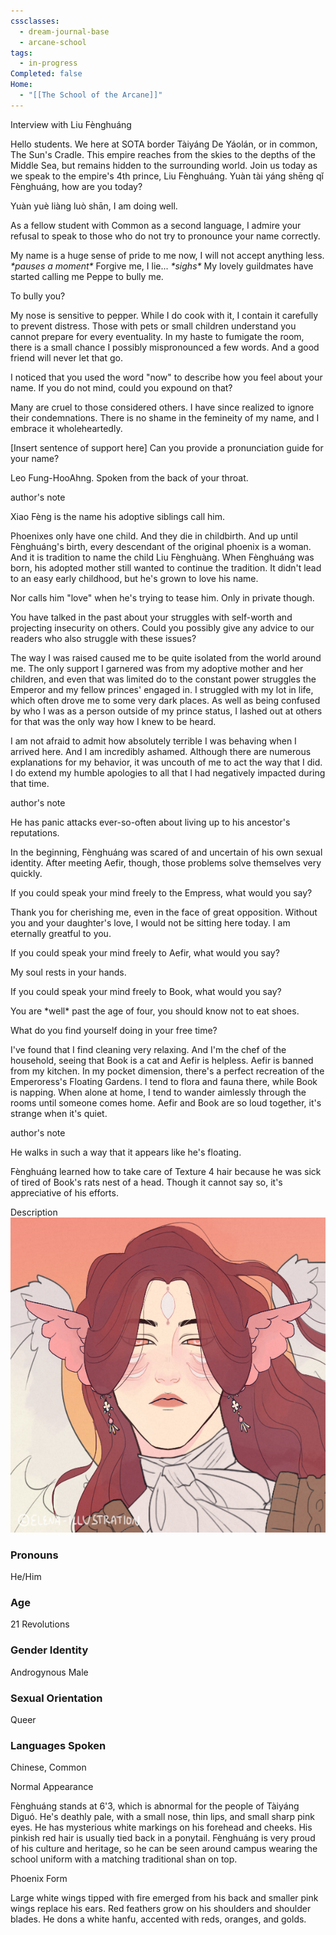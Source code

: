 ```yaml
---
cssclasses:
  - dream-journal-base
  - arcane-school
tags:
  - in-progress
Completed: false
Home:
  - "[[The School of the Arcane]]"
---
```

<div class="wrapper grid interview">
	<div class="grid left">
		<div class="box char-note">
			<div class="callout-title"> <div class="callout-title-inner">  Interview with Liu Fènghuáng </div> </div>
			<p class="reporter">Hello students. We here at SOTA border Tàiyáng De Yáolán, or in common, The Sun's Cradle. This empire reaches from the skies to the depths of the Middle Sea, but remains hidden to the surrounding world. Join us today as we speak to the empire's 4th prince, Liu Fènghuáng. Yuàn tài yáng shēng qǐ Fènghuáng, how are you today?</p>
			<p>  Yuàn yuè liàng luò shān, I am doing well. </p>
			<p class="reporter"> As a fellow student with Common as a second language, I admire your refusal to speak to those who do not try to pronounce your name correctly. </p>
			<p>My name is a huge sense of pride to me now, I will not accept anything less.  <i>*pauses a moment* </i>Forgive me, I lie... <i>*sighs*</i> My lovely guildmates have started calling me Peppe to bully me.</p>
			<p class="reporter"> To bully you?</p>
			<p> My nose is sensitive to pepper. While I do cook with it, I contain it carefully to prevent distress. Those with pets or small children understand you cannot prepare for every eventuality. In my haste to fumigate the room, there is a small chance I possibly mispronounced a few words. And a good friend will never let that go.</p>
			<p class="reporter"> I noticed that you used the word "now" to describe how you feel about your name. If you do not mind, could you expound on that?</p>
			<p>Many are cruel to those considered others. I have since realized to ignore their condemnations. There is no shame in the femineity of my name, and I embrace it wholeheartedly.</p>
			<p class="reporter"> [Insert sentence of support here] Can you provide a pronunciation guide for your name? </p>
			<p>Leo Fung-HooAhng. Spoken from the back of your throat.</p>
		</div>
		<div class="box author-note">
			<div class="callout-title"> <div class="callout-title-inner">  author's note </div> </div>
			<p>Xiao Fèng is the name his adoptive siblings call him.</p>
			<p>Phoenixes only have one child. And they die in childbirth. And up until Fènghuáng's birth, every descendant of the original phoenix is a woman. And it is tradition to name the child Liu Fènghuàng. When Fènghuáng was born, his adopted mother still wanted to continue the tradition. It didn't lead to an easy early childhood, but he's grown to love his name. </p>
			<p>Nor calls him "love" when he's trying to tease him. Only in private though. </p>
		</div>
		<div class="box char-note">
			<p class="reporter">You have talked in the past about your struggles with self-worth and projecting insecurity on others. Could you possibly give any advice to our readers who also struggle with these issues?</p>
			<p>  The way I was raised caused me to be quite isolated from the world around me. The only support I garnered was from my adoptive mother and her children, and even that was limited do to the constant power struggles the Emperor and my fellow princes' engaged in. I struggled with my lot in life, which often drove me to some very dark places. As well as being confused by who I was as a person outside of my prince status, I lashed out at others for that was the only way how I knew to be heard.</p>
			<p>I am not afraid to admit how absolutely terrible I was behaving when I arrived here. And I am incredibly ashamed. Although there are numerous explanations for my behavior, it was uncouth of me to act the way that I did. I do extend my humble apologies to all that I had negatively impacted during that time.</p>
		</div>
		<div class="box author-note">
			<div class="callout-title"> <div class="callout-title-inner">  author's note </div> </div>
			<p>He has panic attacks ever-so-often about living up to his ancestor's reputations. </p>
			<p>In the beginning, Fènghuáng was scared of and uncertain of his own sexual identity. After meeting Aefir, though, those problems solve themselves very quickly.</p>
		</div>
		<div class="box char-note">
			<p class="reporter">If you could speak your mind freely to the Empress, what would you say?</p>
			<p>  Thank you for cherishing me, even in the face of great opposition. Without you and your daughter's love, I would not be sitting here today. I am eternally greatful to you. </p>
			<p class="reporter">If you could speak your mind freely to Aefir, what would you say?</p>
			<p>  My soul rests in your hands.</p>
			<p class="reporter">If you could speak your mind freely to Book, what would you say?</p>
			<p>  You are *well* past the age of four, you should know not to eat shoes. </p>
		</div>
		<div class="box char-note">
			<p class="reporter">What do you find yourself doing in your free time?</p>
			<p> I've found that I find cleaning very relaxing. And I'm the chef of the household, seeing that Book is a cat and Aefir is helpless. Aefir is banned from my kitchen. In my pocket dimension, there's a perfect recreation of the Emperoress's Floating Gardens. I tend to flora and fauna there, while Book is napping. When alone at home, I tend to wander aimlessly through the rooms until someone comes home. Aefir and Book are so loud together, it's strange when it's quiet.</p>
		</div>
		<div class="box author-note">
			<div class="callout-title"> <div class="callout-title-inner">  author's note </div> </div>
			<p> He walks in such a way that it appears like he's floating.</p>
			<p> Fènghuáng learned how to take care of Texture 4 hair because he was sick of tired of Book's rats nest of a head. Though it cannot say so, it's appreciative of his efforts. </p>
		</div>
	</div>
	<div class="grid right">
		<div class="box char-note description-tile">
			<div class="callout-title"> <div class="callout-title-inner"> Description </div> </div>
			<img alt="Peppe Stare" src="https://raw.githubusercontent.com/lunaria79/Jackalupes-Corner/main/01%20Dream%20Journal/Dreams/01%20The%20School%20of%20the%20Arcane/01%20Characters/00%20Images/Liu%20F%C3%A8nghu%C3%A1ng.png">
			<h3> Pronouns </h3>
			<p>He/Him</p>
			<h3> Age </h3>
			<p>21 Revolutions</p>
			<h3>Gender Identity</h3>
			<p>Androgynous Male</p>
			<h3>Sexual Orientation</h3>
			<p>Queer</p>
			<h3>Languages Spoken</h3>
			<p>Chinese, Common</p>
		</div>
		<div class="box char-note description-tile">
			<div class="callout-title"> <div class="callout-title-inner">  Normal Appearance </div> </div>
			<p>Fènghuáng stands at 6'3, which is abnormal for the people of Tàiyáng Dìguó. He's deathly pale, with a small nose, thin lips, and small sharp pink eyes. He has mysterious white markings on his forehead and cheeks. His pinkish red hair is usually tied back in a ponytail.  Fènghuáng is very proud of his culture and heritage, so he can be seen around campus wearing the school uniform with a matching traditional shan on top.</p>
			<div class="callout-title">
				<div class="callout-title-inner">  Phoenix Form</div>
			</div>
			<p>Large white wings tipped with fire emerged from his back and smaller pink wings replace his ears. Red feathers grow on his shoulders and shoulder blades. He dons a white hanfu, accented with reds, oranges, and golds.</p>
		</div>
	</div>
</div>